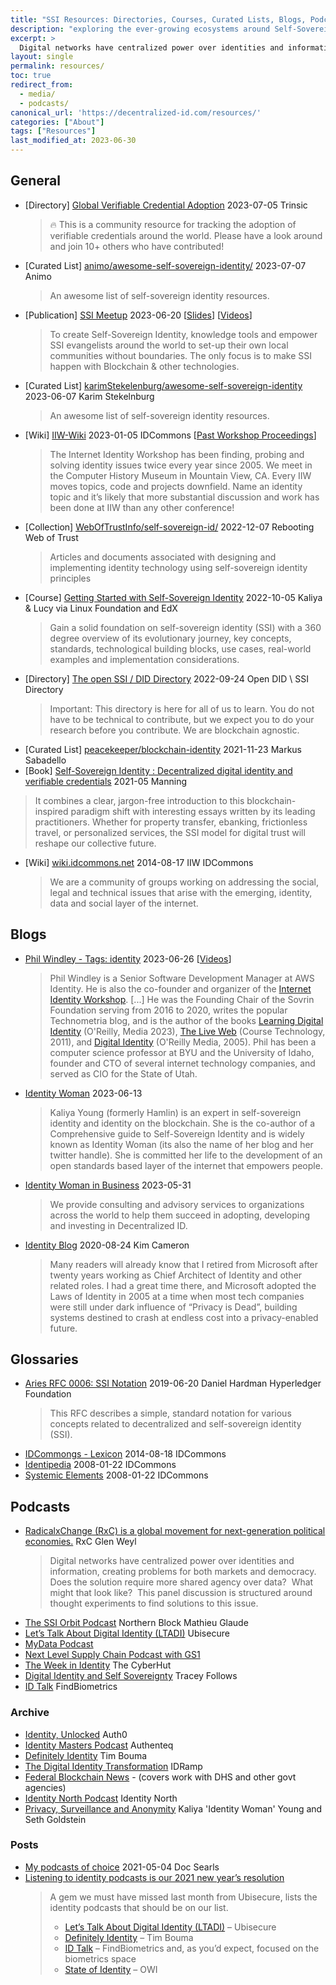 ```yaml
---
title: "SSI Resources: Directories, Courses, Curated Lists, Blogs, Podcasts and more."
description: "exploring the ever-growing ecosystems around Self-Sovereign Identity, Decentralized Technologies and Digital Trust"
excerpt: >
  Digital networks have centralized power over identities and information, creating problems for both markets and democracy. Does the solution require more shared agency over data?  What might that look like?  This panel discussion is structured around thought experiments to find solutions to this issue.
layout: single
permalink: resources/
toc: true
redirect_from: 
  - media/
  - podcasts/
canonical_url: 'https://decentralized-id.com/resources/'
categories: ["About"]
tags: ["Resources"]
last_modified_at: 2023-06-30
---
```


## General

* [Directory] [Global Verifiable Credential Adoption](https://trinsic.notion.site/trinsic/Global-Verifiable-Credential-Adoption-78c7e4c5f2a34a228a55d03db54ab399) 2023-07-05 Trinsic
  > 🔥 This is a community resource for tracking the adoption of verifiable credentials around the world. Please have a look around and join 10+ others who have contributed!
* [Curated List] [animo/awesome-self-sovereign-identity/](https://github.com/animo/awesome-self-sovereign-identity) 2023-07-07 Animo
  > An awesome list of self-sovereign identity resources. 
* [Publication] [SSI Meetup](http://ssimeetup.org/) 2023-06-20 [[Slides](https://www.slideshare.net/SSIMeetup/presentations/)] [[Videos](https://www.youtube.com/channel/UCSqSTlKdbbCM1muGOhDa3Og)]
  > To create Self-Sovereign Identity, knowledge tools and empower SSI evangelists around the world to set-up their own local communities without boundaries. The only focus is to make SSI happen with Blockchain & other technologies.
* [Curated List] [karimStekelenburg/awesome-self-sovereign-identity](https://github.com/karimStekelenburg/awesome-self-sovereign-identity) 2023-06-07 Karim Stekelnburg
  >  An awesome list of self-sovereign identity resources. 
* [Wiki] [IIW-Wiki](https://iiw.idcommons.net/Main_Page) 2023-01-05 IDCommons [[Past Workshop Proceedings](https://internetidentityworkshop.com/past-workshops/)]
  > The Internet Identity Workshop has been finding, probing and solving identity issues twice every year since 2005. We meet in the Computer History Museum in Mountain View, CA. Every IIW moves topics, code and projects downfield. Name an identity topic and it’s likely that more substantial discussion and work has been done at IIW than any other conference!
* [Collection] [WebOfTrustInfo/self-sovereign-id/](https://github.com/WebOfTrustInfo/self-sovereign-identity) 2022-12-07 Rebooting Web of Trust
  >  Articles and documents associated with designing and implementing identity technology using self-sovereign identity principles 
* [Course] [Getting Started with Self-Sovereign Identity](https://www.edx.org/course/getting-started-with-self-sovereign-identity) 2022-10-05 Kaliya & Lucy via Linux Foundation and EdX
  > Gain a solid foundation on self-sovereign identity (SSI) with a 360 degree overview of its evolutionary journey, key concepts, standards, technological building blocks, use cases, real-world examples and implementation considerations.
* [Directory] [The open SSI / DID Directory](https://ssi-did-directory.gitbook.io/open-directory-for-all/) 2022-09-24 Open DID \ SSI Directory
  > Important: This directory is here for all of us to learn. You do not have to be technical to contribute, but we expect you to do your research before you contribute. We are blockchain agnostic.
* [Curated List] [peacekeeper/blockchain-identity](https://github.com/peacekeeper/blockchain-identity) 2021-11-23 Markus Sabadello 
*  [Book] [Self-Sovereign Identity : Decentralized digital identity and verifiable credentials](https://www.manning.com/books/self-sovereign-identity#toc) 2021-05 Manning
  > It combines a clear, jargon-free introduction to this blockchain-inspired paradigm shift with interesting essays written by its leading practitioners. Whether for property transfer, ebanking, frictionless travel, or personalized services, the SSI model for digital trust will reshape our collective future.
* [Wiki] [wiki.idcommons.net](http://wiki.idcommons.net/Main_Page) 2014-08-17 IIW IDCommons
  > We are a community of groups working on addressing the social, legal and technical issues that arise with the emerging, identity, data and social layer of the internet.

## Blogs

* [Phil Windley - Tags: identity](http://www.windley.com/tags/identity.shtml) 2023-06-26 [[Videos](https://vimeo.com/windley/videos)]
  > Phil Windley is a Senior Software Development Manager at AWS Identity. He is also the co-founder and organizer of the [Internet Identity Workshop](http://internetidentityworkshop.com/). [...] He was the Founding Chair of the Sovrin Foundation serving from 2016 to 2020, writes the popular Technometria blog, and is the author of the books [Learning Digital Identity](https://www.oreilly.com/library/view/learning-digital-identity/9781098117689/) (O'Reilly, Media 2023),  [The Live Web](http://www.amazon.com/exec/obidos/ASIN/1133686680/windleyofente-20) (Course Technology, 2011), and [Digital Identity](http://www.amazon.com/exec/obidos/ASIN/0596008783/windleyofente-20) (O'Reilly Media, 2005). Phil has been a computer science professor at BYU and the University of Idaho, founder and CTO of several internet technology companies, and served as CIO for the State of Utah.
* [Identity Woman](https://identitywoman.net/) 2023-06-13 
  > Kaliya Young (formerly Hamlin) is an expert in self-sovereign identity and identity on the blockchain. She is the co-author of a Comprehensive guide to Self-Sovereign Identity and is widely known as Identity Woman (its also the name of her blog and her twitter handle). She is committed her life to the development of an open standards based layer of the internet that empowers people.
* [Identity Woman in Business](https://medium.com/@identitywoman-in-business) 2023-05-31
  > We provide consulting and advisory services to organizations across the world to help them succeed in adopting, developing and investing in Decentralized ID.
* [Identity Blog](https://identityblog.com) 2020-08-24 Kim Cameron
  > Many readers will already know that I retired from Microsoft after twenty years working as Chief Architect of Identity and other related roles. I had a great time there, and Microsoft adopted the Laws of Identity in 2005 at a time when most tech companies were still under dark influence of “Privacy is Dead”, building systems destined to crash at endless cost into a privacy-enabled future.

## Glossaries

* [Aries RFC 0006: SSI Notation](https://github.com/hyperledger/aries-rfcs/blob/main/concepts/0006-ssi-notation/README.md) 2019-06-20 Daniel Hardman Hyperledger Foundation
  > This RFC describes a simple, standard notation for various concepts related to decentralized and self-sovereign identity (SSI).
* [IDCommongs - Lexicon](http://wiki.idcommons.org/Lexicon) 2014-08-18 IDCommons
* [Identipedia](http://wiki.idcommons.org/Identipedia) 2008-01-22 IDCommons
* [Systemic Elements](http://wiki.idcommons.org/Systemic_Elements) 2008-01-22 IDCommons

## Podcasts
* [RadicalxChange (RxC) is a global movement for next-generation political economies.](https://radicalxchange-s.simplecast.com/) RxC Glen Weyl
  > Digital networks have centralized power over identities and information, creating problems for both markets and democracy. Does the solution require more shared agency over data?  What might that look like?  This panel discussion is structured around thought experiments to find solutions to this issue.
* [The SSI Orbit Podcast](https://podcasts.apple.com/ca/podcast/ssi-orbit-podcast-self-sovereign-identity-decentralized/id1552622325) Northern Block Mathieu Glaude
* [Let’s Talk About Digital Identity (LTADI)](https://www.ubisecure.com/lets-talk-about-digital-identity-podcast/) Ubisecure
* [MyData Podcast](https://mydata.org/podcast/)
* [Next Level Supply Chain Podcast with GS1](https://next-level-supply-chain-with-gs1us.podcastpage.io/)
* [The Week in Identity](https://podcasters.spotify.com/pod/show/the-cyber-hut/) The CyberHut
* [Digital Identity and Self Sovereignty](https://www.traceyfollows.com/tag/podcast/) Tracey Follows
* [ID Talk](https://findbiometrics.com/topics/id-talk-podcast/) FindBiometrics

### Archive
* [Identity, Unlocked](http://identityunlocked.auth0.com/) Auth0
* [Identity Masters Podcast](https://open.spotify.com/show/0NmFDoGu9zq3r1nmgjwkhQ) Authenteq
* [Definitely Identity](https://podcasts.apple.com/ca/podcast/definitely-identity/id1496565155) Tim Bouma
* [The Digital Identity Transformation](https://idramp.com/the-digital-identity-transformation-podcast/) IDRamp
* [Federal Blockchain News](https://www.spreaker.com/show/federal-blockchain-news) -  (covers work with DHS and other govt agencies)
* [Identity North Podcast](https://podcasts.apple.com/ca/podcast/identity-north-podcast/id1450122415) Identity North
* [Privacy, Surveillance and Anonymity](https://open.spotify.com/show/0lkmZrdHMIJrkIEqT13SJQ) Kaliya 'Identity Woman' Young and Seth Goldstein

### Posts

* [My podcasts of choice](https://blogs.harvard.edu/doc/2021/05/04/podcasts/) 2021-05-04 Doc Searls
* [Listening to identity podcasts is our 2021 new year’s resolution](https://www.ubisecure.com/education/why-listen-to-identity-podcasts/)
  > A gem we must have missed last month from Ubisecure, lists the identity podcasts that should be on our list.
  > - [Let’s Talk About Digital Identity (LTADI)](https://www.ubisecure.com/lets-talk-about-digital-identity-podcast/) – Ubisecure
  > - [Definitely Identity](https://podcasts.apple.com/ca/podcast/definitely-identity/id1496565155) – Tim Bouma
  > - [ID Talk](https://findbiometrics.com/topics/id-talk-podcast/) – FindBiometrics and, as you’d expect, focused on the biometrics space
  > - [State of Identity](https://oneworldidentity.com/podcast-main/) – OWI
